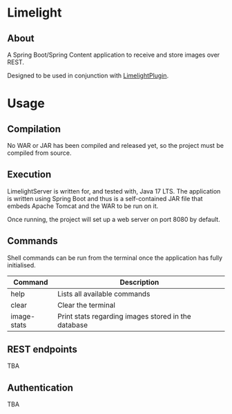 # Limelight
## About
A Spring Boot/Spring Content application to receive and store images over REST. 

Designed to be used in conjunction with 
[LimelightPlugin](https://github.com/LimelightPB/LimelightPlugin).

# Usage
## Compilation 

No WAR or JAR has been compiled and released yet, so the project must be compiled from source.

## Execution
LimelightServer is written for, and tested with, Java 17 LTS. The application is 
written using Spring Boot and thus is a self-contained JAR file that embeds 
Apache Tomcat and the WAR to be run on it.

Once running, the project will set up a web server on port 8080 by default.

## Commands
Shell commands can be run from the terminal once the application has fully 
initialised.

| Command     | Description                                         |
|-------------|-----------------------------------------------------|
| help        | Lists all available commands                        |       
| clear       | Clear the terminal                                  |
| image-stats | Print stats regarding images stored in the database |

## REST endpoints
TBA

## Authentication
TBA